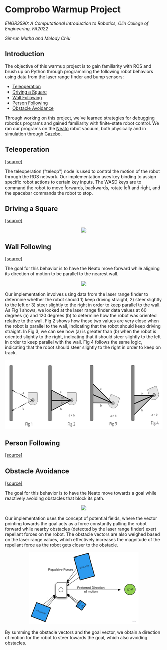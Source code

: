 # Comprobo Warmup Project

*ENGR3590: A Computational Introduction to Robotics, Olin College of Engineering, FA2022*

*Simrun Mutha and Melody Chiu*

## Introduction

The objective of this warmup project is to gain familiarity with ROS and brush up on Python through programming the following robot behaviors using data from the laser range finder and bump sensors:

* [Teleoperation](#teleoperation)
* [Driving a Square](#square-driver)
* [Wall Following](#wall-following)
* [Person Following](#person-following)
* [Obstacle Avoidance](#obstacle-avoidance)

Through working on this project, we've learned strategies for debugging robotics programs and gained familiarity with finite-state robot control. We ran our programs on the [Neato](https://neatorobotics.com/) robot vacuum, both physically and in simulation through [Gazebo](https://gazebosim.org/home).

## Teleoperation

[[source]](warmup/warmup/teleop.py)

The teleoperation ("teleop") node is used to control the motion of the robot through the ROS network. Our implementation uses key binding to assign specific robot actions to certain key inputs. The WASD keys are to command the robot to move forwards, backwards, rotate left and right, and the spacebar commands the robot to stop.

## Driving a Square

[[source]](warmup/warmup/drive_square.py)

<p align="center">
<img src="warmup/resource/drive_square.gif" width="300"/>
</p>

## Wall Following

[[source]](warmup/warmup/wall_follower.py)

The goal for this behavior is to have the Neato move forward while aligning its direction of motion to be parallel to the nearest wall. 

<p align="center">
<img src="warmup/resource/wall_follower.gif" width="300"/>
</p>

Our implementation involves using data from the laser range finder to determine whether the robot should 1) keep driving straight, 2) steer slightly to the left or 3) steer slightly to the right in order to keep parallel to the wall. As Fig 1 shows, we looked at the laser range finder data values at 60 degrees (a) and 120 degrees (b) to determine how the robot was oriented relative to the wall. Fig 2 shows how these two values are very close when the robot is parallel to the wall, indicating that the robot should keep driving straight. In Fig 3, we can see how (a) is greater than (b) when the robot is oriented slightly to the right, indicating that it should steer slightly to the left in order to keep parallel with the wall. Fig 4 follows the same logic, indicating that the robot should steer slightly to the right in order to keep on track.

<p align="center">
<img src="warmup/resource/wall_neato.jpg" height="220"/>
</p>

## Person Following

[[source]](warmup/warmup/person_follower.py)

## Obstacle Avoidance

[[source]](warmup/warmup/obstacle_avoidance.py)

The goal for this behavior is to have the Neato move towards a goal while reactively avoiding obstacles that block its path.

<p align="center">
<img src="warmup/resource/obstacle_avoid.gif" width="300"/>
</p>

Our implementation uses the concept of potential fields, where the vector pointing towards the goal acts as a force constantly pulling the robot forward while nearby obstacles (detected by the laser range finder) exert repellant forces on the robot. The obstacle vectors are also weighed based on the laser range values, which effectively increases the magnitude of the repellant force as the robot gets closer to the obstacle.

<p align="center">
<img src="warmup/resource/vectors.jpg" width="350"/>
</p>

By summing the obstacle vectors and the goal vector, we obtain a direction of motion for the robot to steer towards the goal, which also avoiding obstacles.
